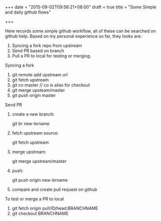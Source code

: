 +++
date = "2015-09-02T09:56:21+08:00"
draft = true
title = "Some Simple and daily github flows"

+++

Here records some simple github workflow, all of these can be searched on github help. 
Based on my personal experience so far, they looks are:

1. Syncing a fork repo from upstream
2. Send PR based on branch
3. Pull a PR to local for testing or merging.

<!--more-->

Syncing a fork

1. git remote add upstream url
2. git fetch upstream
3. git co master  // co is alias for checkout
4. git merge upsteam/master
5. git push origin master

Send PR

1. create a new branch: 

	git br new-brname

2. fetch upstream source: 

	git fetch upstream

3. merge upstream: 

	git merge upstream/master

4. push: 

	git push origin new-brname

5. compare and create pull request on github

To test or merge a PR to local

1. git fetch origin pull/ID/head:BRANCHNAME
2. git checkout BRANCHNAME

